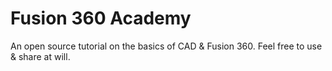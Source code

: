 # Fusion 360 Academy

An open source tutorial on the basics of CAD & Fusion 360.
Feel free to use & share at will.
